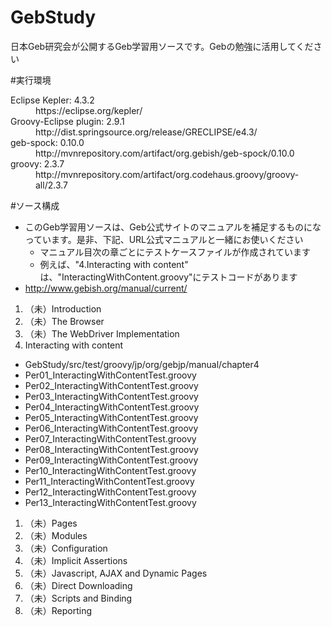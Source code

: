 # GebStudy
日本Geb研究会が公開するGeb学習用ソースです。Gebの勉強に活用してください

#実行環境
<dl>
  <dt>Eclipse Kepler: 4.3.2</dt>
  <dd>https://eclipse.org/kepler/</dd>
  <dt>Groovy-Eclipse plugin: 2.9.1</dt>
  <dd>http://dist.springsource.org/release/GRECLIPSE/e4.3/</dd>
  <dt>geb-spock: 0.10.0</dt>
  <dd>http://mvnrepository.com/artifact/org.gebish/geb-spock/0.10.0</dd>
  <dt>groovy: 2.3.7</dt>
  <dd>http://mvnrepository.com/artifact/org.codehaus.groovy/groovy-all/2.3.7</dd>
</dl>

#ソース構成
* このGeb学習用ソースは、Geb公式サイトのマニュアルを補足するものになっています。是非、下記、URL公式マニュアルと一緒にお使いください
  * マニュアル目次の章ごとにテストケースファイルが作成されています
  * 例えば、"4.Interacting with content"	は、"InteractingWithContent.groovy"にテストコードがあります
* http://www.gebish.org/manual/current/

1. （未）Introduction
1. （未）The Browser
1. （未）The WebDriver Implementation
1. Interacting with content
  * GebStudy/src/test/groovy/jp/org/gebjp/manual/chapter4
  * Per01_InteractingWithContentTest.groovy
  * Per02_InteractingWithContentTest.groovy
  * Per03_InteractingWithContentTest.groovy
  * Per04_InteractingWithContentTest.groovy
  * Per05_InteractingWithContentTest.groovy
  * Per06_InteractingWithContentTest.groovy
  * Per07_InteractingWithContentTest.groovy
  * Per08_InteractingWithContentTest.groovy
  * Per09_InteractingWithContentTest.groovy
  * Per10_InteractingWithContentTest.groovy
  * Per11_InteractingWithContentTest.groovy
  * Per12_InteractingWithContentTest.groovy
  * Per13_InteractingWithContentTest.groovy
1. （未）Pages
1. （未）Modules
1. （未）Configuration
1. （未）Implicit Assertions
1. （未）Javascript, AJAX and Dynamic Pages
1. （未）Direct Downloading
1. （未）Scripts and Binding
1. （未）Reporting
